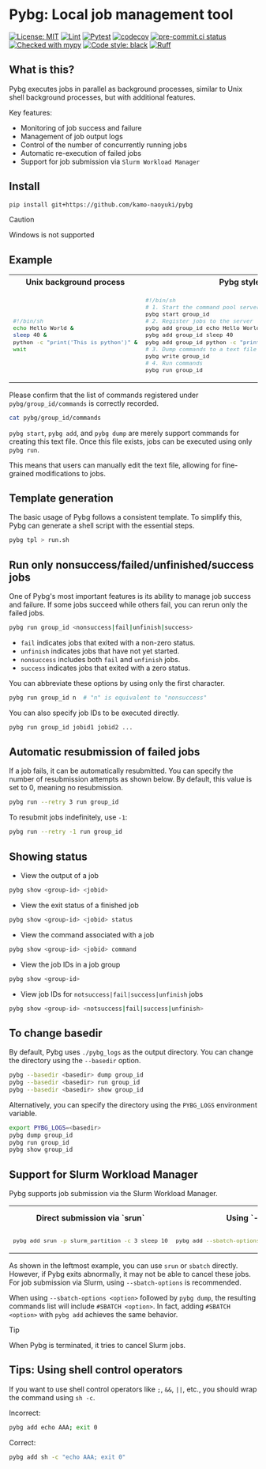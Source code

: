# Pybg: Local job management tool
[![License: MIT](https://img.shields.io/badge/License-MIT-yellow.svg)](https://opensource.org/licenses/MIT)
[![Lint](https://github.com/kamo-naoyuki/pybg/actions/workflows/lint.yml/badge.svg)](https://github.com/kamo-naoyuki/pybg/actions/workflows/lint.yml)
[![Pytest](https://github.com/kamo-naoyuki/pybg/actions/workflows/pytest.yml/badge.svg)](https://github.com/kamo-naoyuki/pybg/actions/workflows/pytest.yml)
[![codecov](https://codecov.io/gh/kamo-naoyuki/pybg/graph/badge.svg?token=820U4qvFg1)](https://codecov.io/gh/kamo-naoyuki/pybg)
[![pre-commit.ci status](https://results.pre-commit.ci/badge/github/kamo-naoyuki/pybg/main.svg)](https://results.pre-commit.ci/latest/github/kamo-naoyuki/pybg/main)
[![Checked with mypy](https://www.mypy-lang.org/static/mypy_badge.svg)](https://mypy-lang.org/)
[![Code style: black](https://img.shields.io/badge/code%20style-black-000000.svg)](https://github.com/psf/black)
[![Ruff](https://img.shields.io/endpoint?url=https://raw.githubusercontent.com/astral-sh/ruff/main/assets/badge/v2.json)](https://github.com/astral-sh/ruff)

## What is this?
Pybg executes jobs in parallel as background processes, similar to Unix shell background processes, but with additional features.

Key features:
- Monitoring of job success and failure
- Management of job output logs
- Control of the number of concurrently running jobs
- Automatic re-execution of failed jobs
- Support for job submission via `Slurm Workload Manager`

## Install

```sh
pip install git+https://github.com/kamo-naoyuki/pybg
```

> [!CAUTION]
> Windows is not supported

## Example

<table>
<tr>
<th>Unix background process</th>
<th>Pybg style</th>
</tr>
<tr>
<td>
<sub>

```sh
#!/bin/sh
echo Hello World &
sleep 40 &
python -c "print('This is python')" &
wait
```

</sub>
<td>
<sub>

```sh
#!/bin/sh
# 1. Start the command pool server or clear all commands
pybg start group_id
# 2. Register jobs to the server
pybg add group_id echo Hello World
pybg add group_id sleep 40
pybg add group_id python -c "print('This is python')"
# 3. Dump commands to a text file and stop the server
pybg write group_id
# 4. Run commands
pybg run group_id
```

</sub>
</td>
</tr>
</table>

Please confirm that the list of commands registered under `pybg/group_id/commands` is correctly recorded.

```sh
cat pybg/group_id/commands
```

`pybg start`, `pybg add`, and `pybg dump` are merely support commands for creating this text file.
Once this file exists, jobs can be executed using only `pybg run`.

This means that users can manually edit the text file, allowing for fine-grained modifications to jobs.

## Template generation

The basic usage of Pybg follows a consistent template. To simplify this, Pybg can generate a shell script with the essential steps.

```sh
pybg tpl > run.sh
```

## Run only nonsuccess/failed/unfinished/success jobs

One of Pybg's most important features is its ability to manage job success and failure.
If some jobs succeed while others fail, you can rerun only the failed jobs.

```sh
pybg run group_id <nonsuccess|fail|unfinish|success>
```

- `fail` indicates jobs that exited with a non-zero status.
- `unfinish` indicates jobs that have not yet started.
- `nonsuccess` includes both `fail` and `unfinish` jobs.
- `success` indicates jobs that exited with a zero status.

You can abbreviate these options by using only the first character.

```sh
pybg run group_id n  # "n" is equivalent to "nonsuccess"
```

You can also specify job IDs to be executed directly.

```sh
pybg run group_id jobid1 jobid2 ...
```

## Automatic resubmission of failed jobs

If a job fails, it can be automatically resubmitted. You can specify the number of resubmission attempts as shown below.
By default, this value is set to 0, meaning no resubmission.

```sh
pybg run --retry 3 run group_id
```

To resubmit jobs indefinitely, use `-1`:

```sh
pybg run --retry -1 run group_id
```

## Showing status

- View the output of a job

```sh
pybg show <group-id> <jobid>
```

- View the exit status of a finished job

```sh
pybg show <group-id> <jobid> status
```

- View the command associated with a job

```sh
pybg show <group-id> <jobid> command
```

- View the job IDs in a job group

```sh
pybg show <group-id>
```

- View job IDs for `notsuccess|fail|success|unfinish` jobs

```sh
pybg show <group-id> <notsuccess|fail|success|unfinish>
```

## To change basedir

By default, Pybg uses `./pybg_logs` as the output directory. You can change the directory using the `--basedir` option.

```sh
pybg --basedir <basedir> dump group_id
pybg --basedir <basedir> run group_id
pybg --basedir <basedir> show group_id
```

Alternatively, you can specify the directory using the `PYBG_LOGS` environment variable.

```sh
export PYBG_LOGS=<basedir>
pybg dump group_id
pybg run group_id
pybg show group_id
```

## Support for Slurm Workload Manager

Pybg supports job submission via the Slurm Workload Manager.

<table>
<tr>
<th>Direct submission via `srun`</th>
<th>Using `--sbatch-options`</th>
<th>Adding `#SBATCH`, which is equivalent to `--sbatch-options`</th>
</tr>
<tr>
<td>
<sub>

```sh
pybg add srun -p slurm_partition -c 3 sleep 10
```

</sub>
<td>
<sub>

```sh
pybg add --sbatch-options "-p slurm_partition -c 3" sleep 10
```

</sub>
</td>
<td>
<sub>

```sh
pybg add sleep 10 "#SBATCH -p slurm_partition -c 3"
```

</sub>
</td>
</tr>
</table>

As shown in the leftmost example, you can use `srun` or `sbatch` directly.
However, if Pybg exits abnormally, it may not be able to cancel these jobs.
For job submission via Slurm, using `--sbatch-options` is recommended.

When using `--sbatch-options <option>` followed by `pybg dump`, the resulting commands list will include `#SBATCH <option>`.
In fact, adding `#SBATCH <option>` with `pybg add` achieves the same behavior.

> [!TIP]
> When Pybg is terminated, it tries to cancel Slurm jobs.

## Tips: Using shell control operators

If you want to use shell control operators like `;`, `&&`, `||`, etc., you should wrap the command using `sh -c`.

Incorrect:

```sh
pybg add echo AAA; exit 0
```

Correct:

```sh
pybg add sh -c "echo AAA; exit 0"
```
